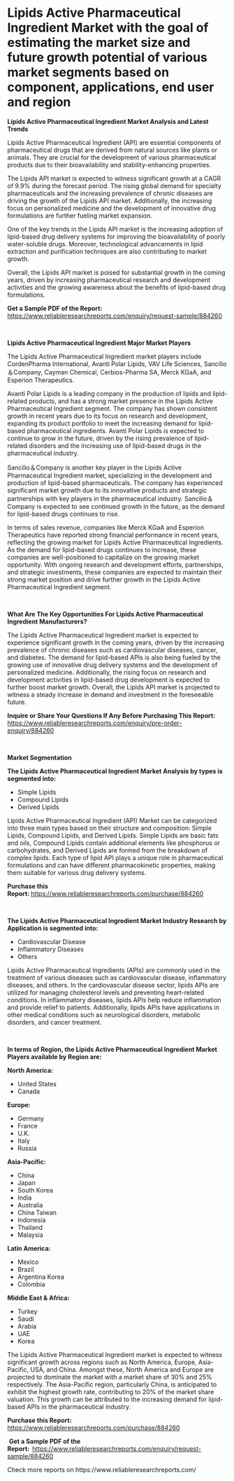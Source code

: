 <p><h1>Lipids Active Pharmaceutical Ingredient Market with the goal of estimating the market size and future growth potential of various market segments based on component, applications, end user and region</h1></p><p><strong>Lipids Active Pharmaceutical Ingredient Market Analysis and Latest Trends</strong></p>
<p><p>Lipids Active Pharmaceutical Ingredient (API) are essential components of pharmaceutical drugs that are derived from natural sources like plants or animals. They are crucial for the development of various pharmaceutical products due to their bioavailability and stability-enhancing properties.</p><p>The Lipids API market is expected to witness significant growth at a CAGR of 9.9% during the forecast period. The rising global demand for specialty pharmaceuticals and the increasing prevalence of chronic diseases are driving the growth of the Lipids API market. Additionally, the increasing focus on personalized medicine and the development of innovative drug formulations are further fueling market expansion.</p><p>One of the key trends in the Lipids API market is the increasing adoption of lipid-based drug delivery systems for improving the bioavailability of poorly water-soluble drugs. Moreover, technological advancements in lipid extraction and purification techniques are also contributing to market growth.</p><p>Overall, the Lipids API market is poised for substantial growth in the coming years, driven by increasing pharmaceutical research and development activities and the growing awareness about the benefits of lipid-based drug formulations.</p></p>
<p><strong>Get a Sample PDF of the Report:&nbsp;</strong> <a href="https://www.reliableresearchreports.com/enquiry/request-sample/884260">https://www.reliableresearchreports.com/enquiry/request-sample/884260</a></p>
<p>&nbsp;</p>
<p><strong>Lipids Active Pharmaceutical Ingredient Major Market Players</strong></p>
<p><p>The Lipids Active Pharmaceutical Ingredient market players include CordenPharma International, Avanti Polar Lipids, VAV Life Sciences, Sancilio＆Company, Cayman Chemical, Cerbios-Pharma SA, Merck KGaA, and Esperion Therapeutics. </p><p>Avanti Polar Lipids is a leading company in the production of lipids and lipid-related products, and has a strong market presence in the Lipids Active Pharmaceutical Ingredient segment. The company has shown consistent growth in recent years due to its focus on research and development, expanding its product portfolio to meet the increasing demand for lipid-based pharmaceutical ingredients. Avanti Polar Lipids is expected to continue to grow in the future, driven by the rising prevalence of lipid-related disorders and the increasing use of lipid-based drugs in the pharmaceutical industry. </p><p>Sancilio＆Company is another key player in the Lipids Active Pharmaceutical Ingredient market, specializing in the development and production of lipid-based pharmaceuticals. The company has experienced significant market growth due to its innovative products and strategic partnerships with key players in the pharmaceutical industry. Sancilio＆Company is expected to see continued growth in the future, as the demand for lipid-based drugs continues to rise.</p><p>In terms of sales revenue, companies like Merck KGaA and Esperion Therapeutics have reported strong financial performance in recent years, reflecting the growing market for Lipids Active Pharmaceutical Ingredients. As the demand for lipid-based drugs continues to increase, these companies are well-positioned to capitalize on the growing market opportunity. With ongoing research and development efforts, partnerships, and strategic investments, these companies are expected to maintain their strong market position and drive further growth in the Lipids Active Pharmaceutical Ingredient segment.</p></p>
<p>&nbsp;</p>
<p><strong>What Are The Key Opportunities For Lipids Active Pharmaceutical Ingredient Manufacturers?</strong></p>
<p><p>The Lipids Active Pharmaceutical Ingredient market is expected to experience significant growth in the coming years, driven by the increasing prevalence of chronic diseases such as cardiovascular diseases, cancer, and diabetes. The demand for lipid-based APIs is also being fueled by the growing use of innovative drug delivery systems and the development of personalized medicine. Additionally, the rising focus on research and development activities in lipid-based drug development is expected to further boost market growth. Overall, the Lipids API market is projected to witness a steady increase in demand and investment in the foreseeable future.</p></p>
<p><strong>Inquire or Share Your Questions If Any Before Purchasing This Report:</strong> <a href="https://www.reliableresearchreports.com/enquiry/pre-order-enquiry/884260">https://www.reliableresearchreports.com/enquiry/pre-order-enquiry/884260</a></p>
<p>&nbsp;</p>
<p><strong>Market Segmentation</strong></p>
<p><strong>The Lipids Active Pharmaceutical Ingredient Market Analysis by types is segmented into:</strong></p>
<p><ul><li>Simple Lipids</li><li>Compound Lipids</li><li>Derived Lipids</li></ul></p>
<p><p>Lipids Active Pharmaceutical Ingredient (API) Market can be categorized into three main types based on their structure and composition: Simple Lipids, Compound Lipids, and Derived Lipids. Simple Lipids are basic fats and oils, Compound Lipids contain additional elements like phosphorus or carbohydrates, and Derived Lipids are formed from the breakdown of complex lipids. Each type of lipid API plays a unique role in pharmaceutical formulations and can have different pharmacokinetic properties, making them suitable for various drug delivery systems.</p></p>
<p><strong>Purchase this Report:&nbsp;</strong><a href="https://www.reliableresearchreports.com/purchase/884260">https://www.reliableresearchreports.com/purchase/884260</a></p>
<p>&nbsp;</p>
<p><strong>The Lipids Active Pharmaceutical Ingredient Market Industry Research by Application is segmented into:</strong></p>
<p><ul><li>Cardiovascular Disease</li><li>Inflammatory Diseases</li><li>Others</li></ul></p>
<p><p>Lipids Active Pharmaceutical Ingredients (APIs) are commonly used in the treatment of various diseases such as cardiovascular disease, inflammatory diseases, and others. In the cardiovascular disease sector, lipids APIs are utilized for managing cholesterol levels and preventing heart-related conditions. In inflammatory diseases, lipids APIs help reduce inflammation and provide relief to patients. Additionally, lipids APIs have applications in other medical conditions such as neurological disorders, metabolic disorders, and cancer treatment.</p></p>
<p>&nbsp;</p>
<p><strong>In terms of Region, the Lipids Active Pharmaceutical Ingredient Market Players available by Region are:</strong></p>
<p>
    <p> <strong> North America: </strong>
        <ul>
            <li>United States</li>
            <li>Canada</li>
        </ul>
        </p> 
    <p> <strong> Europe: </strong>
        <ul>
            <li>Germany</li>
            <li>France</li>
            <li>U.K.</li>
            <li>Italy</li>
            <li>Russia</li>
        </ul>
        </p> 
    <p> <strong> Asia-Pacific: </strong>
        <ul>
            <li>China</li>
            <li>Japan</li>
            <li>South Korea</li>
            <li>India</li>
            <li>Australia</li>
            <li>China Taiwan</li>
            <li>Indonesia</li>
            <li>Thailand</li>
            <li>Malaysia</li>
        </ul>
        </p> 
    <p> <strong> Latin America: </strong>
        <ul>
            <li>Mexico</li>
            <li>Brazil</li>
            <li>Argentina Korea</li>
            <li>Colombia</li>
        </ul>
        </p> 
    <p> <strong> Middle East & Africa: </strong>
        <ul>
            <li>Turkey</li>
            <li>Saudi</li>
            <li>Arabia</li>
            <li>UAE</li>
            <li>Korea</li>
        </ul>
    </p>
    </p>
<p><p>The Lipids Active Pharmaceutical Ingredient market is expected to witness significant growth across regions such as North America, Europe, Asia-Pacific, USA, and China. Amongst these, North America and Europe are projected to dominate the market with a market share of 30% and 25% respectively. The Asia-Pacific region, particularly China, is anticipated to exhibit the highest growth rate, contributing to 20% of the market share valuation. This growth can be attributed to the increasing demand for lipid-based APIs in the pharmaceutical industry.</p></p>
<p><strong>Purchase this Report: </strong><a href="https://www.reliableresearchreports.com/purchase/884260">https://www.reliableresearchreports.com/purchase/884260</a></p>
<p>&nbsp;<strong>Get a Sample PDF of the Report:&nbsp;&nbsp;</strong><a href="https://www.reliableresearchreports.com/enquiry/request-sample/884260">https://www.reliableresearchreports.com/enquiry/request-sample/884260</a></p>
<p><strong></strong></p>
<p>Check more reports on https://www.reliableresearchreports.com/</p>